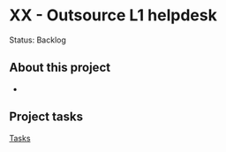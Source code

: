 # XX - Outsource L1 helpdesk

Status: Backlog

## About this project

- 

## Project tasks

[Tasks](XX%20-%20Outsource%20L1%20helpdesk%20eef1047bda3a4799b7c32b3eedbc5d03/Tasks%203a4be68ec93b442ab8da83312eef6b54.csv)